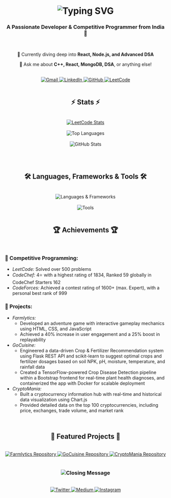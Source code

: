 <h1 align="center">
  <img src="https://readme-typing-svg.herokuapp.com/?font=Righteous&size=35&center=true&vCenter=true&width=500&height=70&duration=4000&lines=Hi+There!+👋;+I'm+Ronak+Nayak!;" alt="Typing SVG" />
</h1>

<h3 align="center">A Passionate Developer & Competitive Programmer from India 🚀</h3>

<br/>

<div align="center">
  <p>🌱 Currently diving deep into <strong>React, Node.js, and Advanced DSA</strong></p>
  <p>💬 Ask me about <strong>C++, React, MongoDB, DSA</strong>, or anything else!</p>
</div>

<br/>

<div align="center">
  <a href="mailto:nayakronak72@gmail.com">
    <img src="https://img.shields.io/badge/Gmail-333333?style=for-the-badge&logo=gmail&logoColor=red" alt="Gmail" />
  </a>
  <a href="https://linkedin.com/in/ronak-nayak-6a0021252" target="_blank">
    <img src="https://img.shields.io/badge/LinkedIn-0077B5?style=for-the-badge&logo=linkedin&logoColor=white" alt="LinkedIn" />
  </a>
  <a href="https://github.com/Ronaknayak01" target="_blank">
    <img src="https://img.shields.io/badge/GitHub-181717?style=for-the-badge&logo=github&logoColor=white" alt="GitHub" />
  </a>
  <a href="https://leetcode.com/u/Ronak_nayak_01/" target="_blank">
    <img src="https://img.shields.io/badge/LeetCode-FFA116?style=for-the-badge&logo=leetcode&logoColor=white" alt="LeetCode" />
  </a>
</div>

<br/>

<h2 align="center">⚡ Stats ⚡</h2>
<br/>

<div align="center">
  <a href="https://leetcode.com/u/Ronak_nayak_01/">
    <img src="https://leetcard.jacoblin.cool/u/Ronak_nayak_01?theme=dark&font=Noto%20Sans%20Math&ext=heatmap" alt="LeetCode Stats" />
  </a>
  <br/><br/>
  <img src="https://github-readme-stats.vercel.app/api/top-langs/?username=Ronaknayak01&hide=HTML&langs_count=8&layout=compact&theme=react&border_radius=10&size_weight=0.5&count_weight=0.5" alt="Top Languages" />
  <br/><br/>
  <img src="https://github-readme-stats.vercel.app/api?username=Ronaknayak01&show_icons=true&theme=react&border_color=61dafb&border_radius=10" alt="GitHub Stats" />
</div>

<br/><br/>

<h2 align="center">🛠 Languages, Frameworks & Tools 🛠</h2>
<br/>

<div align="center">
  <img src="https://skillicons.dev/icons?i=cpp,python,html,css,js,react,nodejs,mongodb" alt="Languages & Frameworks" />
  <br/><br/>
  <img src="https://skillicons.dev/icons?i=git,github,vscode,bootstrap,matlab" alt="Tools" />
</div>

<br/>

<h2 align="center">🏆 Achievements 🏆</h2>
<br/>

### 🥇 Competitive Programming:
- *LeetCode:* Solved over 500 problems
- *CodeChef:* 4⭐ with a highest rating of 1834, Ranked 59 globally in CodeChef Starters 162
- *CodeForces:* Achieved a contest rating of 1600+ (max. Expert), with a personal best rank of 999

### 🚀 Projects:
- *Farmlytics:*
  - Developed an adventure game with interactive gameplay mechanics using HTML, CSS, and JavaScript
  - Achieved a 40% increase in user engagement and a 25% boost in replayability
- *GoCuisine:*
  - Engineered a data-driven Crop & Fertilizer Recommendation system using Flask REST API and scikit-learn to suggest
optimal crops and fertilizer dosages based on soil NPK, pH, moisture, temperature, and rainfall data
  - Created a TensorFlow-powered Crop Disease Detection pipeline within a Bootstrap frontend for real-time plant
health diagnoses, and containerized the app with Docker for scalable deployment
- *CryptoMania:*
  - Built a cryptocurrency information hub with real-time and historical data visualization using Chart.js
  - Provided detailed data on the top 100 cryptocurrencies, including price, exchanges, trade volume, and market rank

<br/>

<h2 align="center">📱 Featured Projects 📱</h2>
<br/>

<div align="center">
  <a href="https://github.com/Ronaknayak01/Farmlytics">
    <img src="https://github-readme-stats.vercel.app/api/pin/?username=Ronaknayak01&repo=Farmlytics&theme=react&border_color=61dafb&border_radius=10" alt="Farmlytics Repository" />
  </a>
  <a href="https://github.com/Ronaknayak01/GoCuisine">
    <img src="https://github-readme-stats.vercel.app/api/pin/?username=Ronaknayak01&repo=GoCuisine&theme=react&border_color=61dafb&border_radius=10" alt="GoCuisine Repository" />
  </a>
  <a href="https://github.com/Ronaknayak01/CryptoMania">
    <img src="https://github-readme-stats.vercel.app/api/pin/?username=Ronaknayak01&repo=CryptoMania&theme=react&border_color=61dafb&border_radius=10" alt="CryptoMania Repository" />
  </a>
</div>

<br/>

<h3 align="center">
  <img src="https://readme-typing-svg.herokuapp.com/?font=Righteous&size=25&center=true&vCenter=true&width=500&height=70&duration=4000&lines=Thanks+for+visiting!+✌;+Shoot+me+a+message+on+LinkedIn!;I'm+always+down+to+collab.:)" alt="Closing Message" />
</h3>

<br/>

<div align="center">
  <a href="https://twitter.com/yourtwitter" target="_blank">
    <img src="https://img.shields.io/badge/Twitter-1DA1F2?style=for-the-badge&logo=twitter&logoColor=white" alt="Twitter" />
  </a>
  <a href="https://medium.com/@yourmedium" target="_blank">
    <img src="https://img.shields.io/badge/Medium-000000?style=for-the-badge&logo=medium&logoColor=white" alt="Medium" />
  </a>
  <a href="https://www.instagram.com/yourinstagram/" target="_blank">
    <img src="https://img.shields.io/badge/Instagram-E1306C?style=for-the-badge&logo=instagram&logoColor=white" alt="Instagram" />
  </a>
</div>
